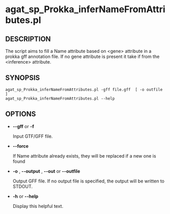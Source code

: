 # agat\_sp\_Prokka\_inferNameFromAttributes.pl

## DESCRIPTION

The script aims to fill a Name attribute based on &lt;gene> attribute in a prokka gff
annotation file. If no gene attribute is present it take if from the &lt;inference>
attribute.

## SYNOPSIS

```
agat_sp_Prokka_inferNameFromAttributes.pl -gff file.gff  [ -o outfile ]
agat_sp_Prokka_inferNameFromAttributes.pl --help
```

## OPTIONS

- **--gff** or **-f**

    Input GTF/GFF file.

- **--force**

    If Name attribute already exists, they will be replaced if a new one is found

- **-o** , **--output** , **--out** or **--outfile**

    Output GFF file.  If no output file is specified, the output will be
    written to STDOUT.

- **-h** or **--help**

    Display this helpful text.

